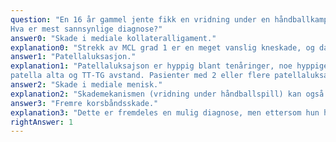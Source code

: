 ```yaml
---
question: "En 16 år gammel jente fikk en vridning under en håndballkamp for en uke siden. Hun følte at kneet gikk ut av ledd men smalt tilbake på plass. Etterpå hovnet kneet opp. Hun har belastet med krykker de første dagene, men klarer å belaste fullt nå. Smertene ga seg etter et par dager. Det er tatt et røntgenbilde på legevakten samme kveld som ikke viste tegn til brudd. Ved undersøkelse er det lett hydrops i kneet, ingen synlige feilstillinger. Hun kan ekstendere kneet helt. Palpasjonsømhet langs mediale del av kneskålen. Fremre skuffetest er negativ. Kneet er stabilt ved testing av sideligament.
Hva er mest sannsynlige diagnose?"
answer0: "Skade i mediale kollateralligament."
explanation0: "Strekk av MCL grad 1 er en meget vanslig kneskade, og da vil tetsing av sideligamentet være stabilt, men smertefullt. MCL ligger imildertid ekstraartikulært, og medfører som regel ikke hevelse av kneleddet."
answer1: "Patellaluksasjon."
explanation1: "Patellaluksajson er hyppig blant tenåringer, noe hyppigere hos jenter. Risiko for patellaluksasjoner er hypermobilitet, hofteleddsdysplasi og patella alta. Alle førstegangslukasjoner bør utredes med MR for å utelukke akutt osteokondral skade av patellas mediale rand eller laterale femurkondyl. I tillegg vurderes kneet mtp trokleadysplasi,
patella alta og TT-TG avstand. Pasienter med 2 eller flere patellaluksasjoner vurderes for operativ behandling. Det er ikke indikajson for operativ behandling av primære patellaluksajsoner såfremt det ikke foreligger en bruskskade."
answer2: "Skade i mediale menisk."
explanation2: "Skademekanismen (vridning under håndballspill) kan også føre til meniskskade. Men hun beskriver følelse av at noe går ut av ledd, og da er det som regel enten kneskålen som glipper ut lateralt, eller en korsbåndsskade. Ettersom hun har full ekstensjon, og mest smerter medialt langs kneskålen er det mer sannynlig en patellaluksasjon."
answer3: "Fremre korsbåndsskade."
explanation3: "Dette er fremdeles en mulig diagnose, men ettersom hun har negativ fremre skuffetest og smerter langs mediale patella er det mer sannynlig en patellaluksasjon."
rightAnswer: 1
---
```



